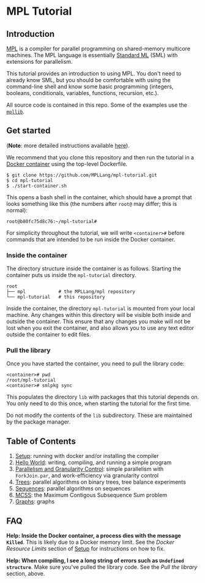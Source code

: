 # MPL Tutorial

## Introduction

[MPL][mpl] is a compiler for parallel programming on shared-memory multicore
machines. The MPL language is essentially [Standard ML][sml] (SML) with
extensions for parallelism.

This tutorial provides an introduction to using MPL. You don't need to
already know SML, but you should be comfortable with using the command-line
shell and know some basic programming (integers, booleans, conditionals,
variables, functions, recursion, etc.).

All source code is contained in this repo. Some of the examples use the
[`mpllib`](https://github.com/MPLLang/mpllib).

## Get started

(**Note**: more detailed instructions available [here](setup/README.md)).

We recommend that you clone this repository and then run the tutorial
in a [Docker container](https://www.docker.com/) using the top-level Dockerfile.

```
$ git clone https://github.com/MPLLang/mpl-tutorial.git
$ cd mpl-tutorial
$ ./start-container.sh
```

This opens a bash shell in the container, which should have a prompt that
looks something like this (the numbers after `root@` may differ; this is
normal):
```
root@b80fc75d8c76:~/mpl-tutorial#
```

For simplicity throughout the tutorial, we will write `<container>#` before
commands that are intended to be run inside the Docker container.

### Inside the container

The directory structure inside the
container is as follows. Starting the container puts us inside the
`mpl-tutorial` directory.

```
root
├── mpl            # the MPLLang/mpl repository
└── mpl-tutorial   # this repository
```

Inside the container, the directory `mpl-tutorial` is mounted from your local
machine. Any changes within this directory will be visible both inside
and outside the container. This ensure that any changes you make will not be
lost when you exit the container, and also allows you to use any text editor
outside the container to edit files.

### Pull the library

Once you have started the container, you need to pull the library code:

```
<container># pwd
/root/mpl-tutorial
<container># smlpkg sync
```

This populates the directory `lib` with packages that this tutorial depends
on. You only need to do this once, when starting the tutorial for the first
time.

Do not modify the contents of the `lib` subdirectory. These are maintained
by the package manager.

## Table of Contents

1. [Setup](setup/README.md): running with docker and/or installing the compiler
2. [Hello World](hello/README.md): writing, compiling, and running a simple program
3. [Parallelism and Granularity Control](how-to-par/README.md): simple parallelism with `ForkJoin.par`, and work-efficiency via granularity control
4. [Trees](trees/README.md): parallel algorithms on binary trees, tree
balance experiments
4. [Sequences](sequences/README.md): parallel algorithms on sequences
5. [MCSS](mcss/README.md): the Maximum Contigous Subsequence Sum problem
6. [Graphs](graphs/README.md): graphs

[mpl]: https://github.com/MPLLang/mpl
[sml]: https://en.wikipedia.org/wiki/Standard_ML

## FAQ

**Help: Inside the Docker container, a process dies with the message `Killed`**.
This is likely due to a Docker memory limit. See the *Docker Resource Limits*
section of [Setup](setup/README.md) for instructions on how to fix.

**Help: When compiling, I see a long string of errors such as `Undefined structure`**.
Make sure you've pulled the library code. See the *Pull the library* section,
above.
